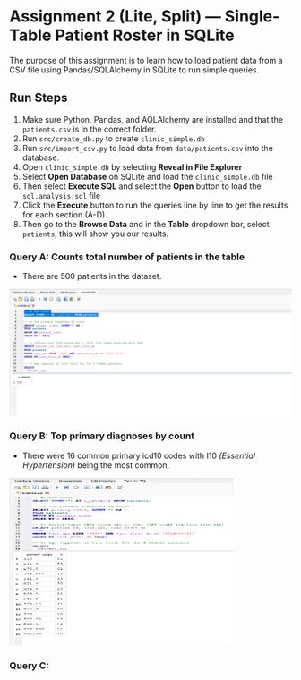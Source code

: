 # Assignment 2 (Lite, Split) — Single-Table Patient Roster in SQLite

The purpose of this assignment is to learn how to load patient data from a CSV file using Pandas/SQLAlchemy in SQLite to run simple queries. 

## Run Steps
1. Make sure Python, Pandas, and AQLAlchemy are installed and that the `patients.csv` is in the correct folder. 
2. Run `src/create_db.py` to create `clinic_simple.db` 
3. Run `src/import_csv.py` to load data from `data/patients.csv` into the database.
4. Open `clinic_simple.db` by selecting **Reveal in File Explorer**
5. Select **Open Database** on SQLite and load the `clinic_simple.db` file
6. Then select **Execute SQL** and select the **Open** button to load the `sql.analysis.sql` file 
7. Click the **Execute** button to run the queries line by line to get the results for each section (A-D).
8. Then go to the **Browse Data** and in the **Table** dropdown bar, select `patients`, this will show you our results. 

### Query A: Counts total number of patients in the table
- There are 500 patients in the dataset. 

![Query A](health-sqlite-lite/images/query_a.png)

### Query B: Top primary diagnoses by count
- There were 16 common primary icd10 codes with I10 *(Essential Hypertension)* being the most common.

<img src="health-sqlite-lite/images/query_b.png" alt="Query B" width="400" height="300">


### Query C: 
